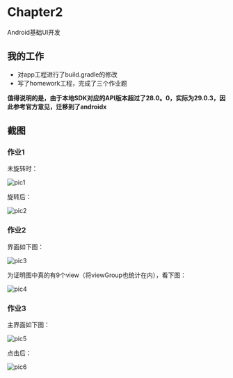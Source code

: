 # Chapter2
Android基础UI开发
## 我的工作
- 对app工程进行了build.gradle的修改
- 写了homework工程，完成了三个作业题

**值得说明的是，由于本地SDK对应的API版本超过了28.0。0，实际为29.0.3，因此参考官方意见，迁移到了androidx**



## 截图

### 作业1

未旋转时：

![pic1](./ScreenShot/pic1.JPG)

旋转后：

![pic2](./ScreenShot/pic2.JPG)



### 作业2

界面如下图：

![pic3](./ScreenShot/pic3.JPG)

为证明图中真的有9个view（将viewGroup也统计在内），看下图：

![pic4](./ScreenShot/pic4.JPG)



### 作业3

主界面如下图：

![pic5](./ScreenShot/pic5.JPG)

点击后：

![pic6](./ScreenShot/pic6.JPG)